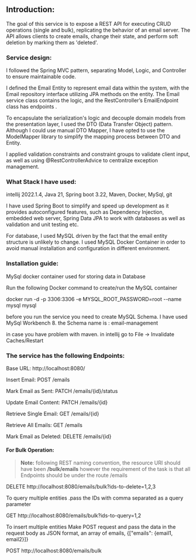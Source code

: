 ## Introduction:

The goal of this service is to expose a REST API for executing CRUD operations (single and bulk), replicating the
behavior of an email server. The API allows clients to create emails, change their state, and perform soft deletion by
marking them as 'deleted'.

### Service design:

I followed the Spring MVC pattern, separating Model, Logic, and Controller to ensure maintainable code.

I defined the Email Entity to represent email data within the system, with the Email repository interface utilizing JPA
methods on the entity. The Email service class contains the logic, and the RestController’s EmailEndpoint class has
endpoints .

To encapsulate the serialization's logic and decouple domain models from the presentation layer, I used the DTO (Data
Transfer Object) pattern. Although I could use manual DTO Mapper, I have opted to use the ModelMapper library to
simplify the mapping process between DTO and Entity.

I applied validation constraints and constraint groups to validate client input, as well as using @RestControllerAdvice
to centralize exception management.

### What Stack I have used:

intellij 2022.1.4, Java 21, Spring boot 3.22, Maven, Docker, MySql, git

I have used Spring Boot to simplify and speed up development as it provides autoconfigured features, such as Dependency
Injection, embedded web server, Spring Data JPA to work with databases as well as validation and unit testing etc.

For database, I used MySQL driven by the fact that the email entity structure is unlikely to change. I used MySQL Docker
Container in order to avoid manual installation and configuration in different environment.

### Installation guide:

MySql docker container used for storing data in Database

Run the following Docker command to create/run the MySQL container

docker run -d -p 3306:3306 -e MYSQL_ROOT_PASSWORD=root --name mysql mysql

before you run the service you need to create MySQL Schema. I have used MySql Workbench 8. the Schema name is :
email-management

in case you have problem with maven. in intellij go to File -> Invalidate Caches/Restart

### The service has the following Endpoints:

Base URL: http://localhost:8080/

Insert Email: POST /emails

Mark Email as Sent: PATCH /emails/{id}/status

Update Email Content: PATCH /emails/{id}

Retrieve Single Email: GET /emails/{id}

Retrieve All Emails: GET /emails

Mark Email as Deleted: DELETE /emails/{id}

#### For Bulk Operation:

> **Note:**  following REST naming convention, the resource URI should have been **/bulk/emails** however the
> requirement of the task is that all Endpoints should be under the route /emails

DELETE http://localhost:8080/emails/bulk?ids-to-delete=1,2,3

To query multiple entities .pass the IDs with comma separated as a query parameter

GET http://localhost:8080/emails/bulk?ids-to-query=1,2

To insert multiple entities Make POST request and pass the data in the request body as JSON format, an array of emails,
{["emails": {email1, email2}]}

POST http://localhost:8080/emails/bulk

